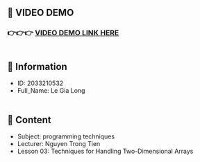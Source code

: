 ## 📜 VIDEO DEMO

### 👉👉👉 [VIDEO DEMO LINK HERE](https://drive.google.com/file/d/1XK6GiM11VL1FrPHjaDWHriCzZu_jw-ij/view?usp=sharing)<br><br>


## 📜 Information

-   ID: 2033210532<br>
-   Full_Name: Le Gia Long<br><br>

## 📜 Content

-   Subject: programming techniques<br>
-   Lecturer: Nguyen Trong Tien<br>
-   Lesson 03: Techniques for Handling Two-Dimensional Arrays
